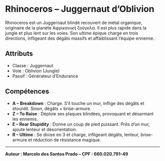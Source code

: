 
# Rhinoceros – Juggernaut d’Oblivion

Rhinoceros est un Juggernaut blindé recouvert de métal organique, originaire de la planète Αφρικανική ζούγκλα. Il est plus rapide dans la jungle et plus lent sur les voies. Son ultime épique charge en trois directions, infligeant des dégâts massifs et affaiblissant l’équipe ennemie.

## Attributs
- Classe : Juggernaut
- Voie : Oblivion (Jungle)
- Passif : Générateur d’Endurance

## Compétences
- **A – Breakdown** : Charge. S’il touche un mur, inflige des dégâts et étourdit. Sinon, dégâts + brise-armure.
- **Z – To Raise** : Déploie ses plaques blindées, provoquant et désarmant les ennemis.
- **E – Rear Stupidity** : Donne un coup de pied puissant. Près d’un mur, ajoute lenteur et désorientation.
- **R – Ultime** : Se divise en 3 et charge, infligeant dégâts, lenteur, brise-armure et réduction de résistance magique.

---

**Auteur : Marcelo dos Santos Prado – CPF : 660.020.791-49**
